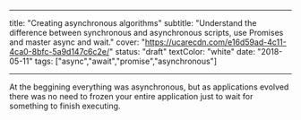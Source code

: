
---
title: "Creating asynchronous algorithms"
subtitle: "Understand the difference between synchronous and asynchronous scripts, use Promises and master async and wait."
cover: "https://ucarecdn.com/e16d59ad-4c11-4ca0-8bfc-5a9d147c6c2e/"
status: "draft"
textColor: "white"
date: "2018-05-11"
tags: ["async","await","promise","asynchronous"]

---

At the beggining everything was asynchronous, but as applications evolved there was no need to frozen your entire application just to wait for something to finish executing.
